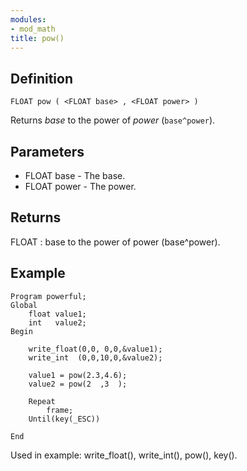```yaml
---
modules:
- mod_math
title: pow()
---
```


## Definition

    FLOAT pow ( <FLOAT base> , <FLOAT power> )

Returns *base* to the power of *power* (`base^power`).

## Parameters

- FLOAT base - The base.
- FLOAT power - The power.

## Returns

FLOAT : base to the power of power (base^power).

## Example

```
Program powerful;
Global
    float value1;
    int   value2;
Begin

    write_float(0,0, 0,0,&value1);
    write_int  (0,0,10,0,&value2);

    value1 = pow(2.3,4.6);
    value2 = pow(2  ,3  );

    Repeat
        frame;
    Until(key(_ESC))

End
```

Used in example: write_float(), write_int(), pow(), key().
